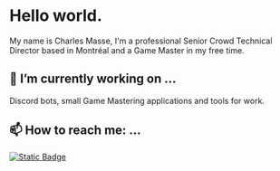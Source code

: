 # Hello world.
My name is Charles Masse,
I'm a professional Senior Crowd Technical Director based in Montréal and a Game Master in my free time.

## 🔭 I’m currently working on ...
Discord bots, small Game Mastering applications and tools for work.

## 📫 How to reach me: ...
<a href="www.linkedin.com/in/charles-masse-b54622186" target="_blank" rel="noopener noreferrer"><img alt="Static Badge" src="https://img.shields.io/badge/in-Charles%20Masse-test?style=plastic&labelColor=%230a66c2&color=%230a66c2"></a>
